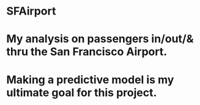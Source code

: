 # SFAirport

# My analysis on passengers in/out/& thru the San Francisco Airport.

# Making a predictive model is my ultimate goal for this project.
